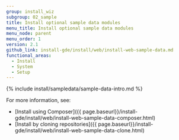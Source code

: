 ```yaml
---
group: install_wiz
subgroup: 02_sample
title: Install optional sample data modules
menu_title: Install optional sample data modules
menu_node: parent
menu_order: 1
version: 2.1
github_link: install-gde/install/web/install-web-sample-data.md
functional_areas:
  - Install
  - System
  - Setup
---
```


{% include install/sampledata/sample-data-intro.md %}

For more information, see:

*	[Install using Composer]({{ page.baseurl}}/install-gde/install/web/install-web-sample-data-composer.html)
*	[Install by cloning repositories]({{ page.baseurl}}/install-gde/install/web/install-web-sample-data-clone.html)
